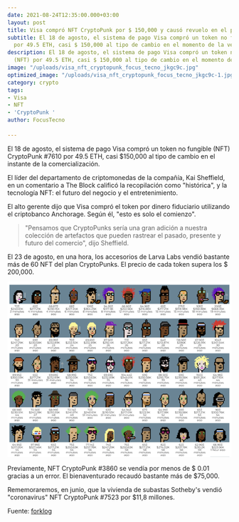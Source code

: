 ```yaml
---
date: 2021-08-24T12:35:00.000+03:00
layout: post
title: Visa compró NFT CryptoPunk por $ 150,000 y causó revuelo en el proyecto
subtitle: El 18 de agosto, el sistema de pago Visa compró un token no fungible (NFT)
  por 49.5 ETH, casi $ 150,000 al tipo de cambio en el momento de la venta.
description: El 18 de agosto, el sistema de pago Visa compró un token no fungible
  (NFT) por 49.5 ETH, casi $ 150,000 al tipo de cambio en el momento de la venta.
image: "/uploads/visa_nft_cryptopunk_focus_tecno_jkgc9c.jpg"
optimized_image: "/uploads/visa_nft_cryptopunk_focus_tecno_jkgc9c-1.jpg"
category: crypto
tags:
- Visa
- NFT
- 'CryptoPunk '
author: FocusTecno

---
```

El 18 de agosto, el sistema de pago Visa compró un token no fungible (NFT) CryptoPunk #7610 por 49.5 ETH, casi $150,000 al tipo de cambio en el instante de la comercialización.

El líder del departamento de criptomonedas de la compañía, Kai Sheffield, en un comentario a The Block calificó la recopilación como "histórica", y la tecnología NFT: el futuro del negocio y el entretenimiento.

El alto gerente dijo que Visa compró el token por dinero fiduciario utilizando el criptobanco Anchorage. Según él, "esto es solo el comienzo".

> "Pensamos que CryptoPunks sería una gran adición a nuestra colección de artefactos que pueden rastrear el pasado, presente y futuro del comercio", dijo Sheffield.

El 23 de agosto, en una hora, los accesorios de Larva Labs vendió bastante más de 60 NFT del plan CryptoPunks. El precio de cada token supera los $ 200,000.

![](/uploads/cryptopunk-focustecno-com.png)

Previamente, NFT CryptoPunk #3860 se vendía por menos de $ 0.01 gracias a un error. El bienaventurado recaudó bastante más de $75,000.

Rememoraremos, en junio, que la vivienda de subastas Sotheby's vendió "coronavirus" NFT CryptoPunk #7523 por $11,8 millones.

Fuente: [forklog](https://forklog.com/ "https://forklog.com/")

